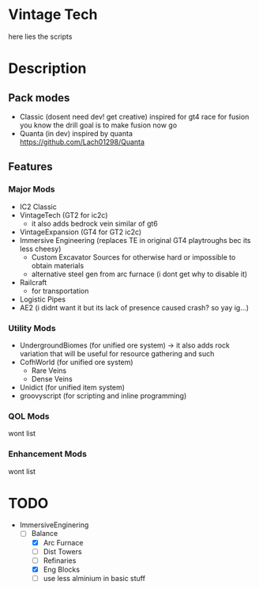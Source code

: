 # Vintage Tech
here lies the scripts
# Description
## Pack modes
- Classic (dosent need dev! get creative)
    inspired for gt4 race for fusion you know the drill goal is to make fusion now go
- Quanta (in dev)
    inspired by quanta https://github.com/Lach01298/Quanta
## Features
### Major Mods
- IC2 Classic
- VintageTech (GT2 for ic2c)
    - it also adds bedrock vein similar of gt6
- VintageExpansion (GT4 for GT2 ic2c)
- Immersive Engineering (replaces TE in original GT4 playtroughs bec its less cheesy)
    - Custom Excavator Sources for otherwise hard or impossible to obtain materials
    - alternative steel gen from arc furnace (i dont get why to disable it)
- Railcraft
    - for transportation
- Logistic Pipes
- AE2 (i didnt want it but its lack of presence caused crash? so yay ig...)
### Utility Mods
- UndergroundBiomes (for unified ore system) -> it also adds rock variation that will be useful for resource gathering and such
- CofhWorld (for unified ore system)
    - Rare Veins
    - Dense Veins
- Unidict (for unified item system)
- groovyscript (for scripting and inline programming)
### QOL Mods
wont list
### Enhancement Mods
wont list

# TODO
- ImmersiveEnginering
    - [ ] Balance
        - [x] Arc Furnace
        - [ ] Dist Towers
        - [ ] Refinaries
        - [x] Eng Blocks
        - [ ] use less alminium in basic stuff